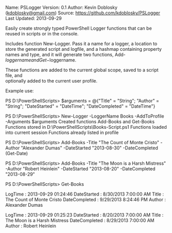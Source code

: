 
Name:         PSLogger
Version:      0.1
Author:       Kevin Doblosky (kdoblosky@gmail.com)
Source:       https://github.com/kdoblosky/PSLogger
Last Updated: 2013-09-29


Easily create strongly typed PowerShell Logger functions that can be reused in scripts
or in the console.

Includes function New-Logger. Pass it a name for a logger, a location to store the 
generated script and logfile, and a hashmap containing property names and type, and
it will generate two functions, Add-$loggername and Get-$loggername.

These functions are added to the current global scope, saved to a script file, and  
optionally added to the current user profile.


Example use:

PS D:\PowerShellScripts> $arguments = @{"Title" = "String"; "Author" = "String"; "DateStarted" = "DateTime"; "DateCompleted" = "DateTime"}

PS D:\PowerShellScripts> New-Logger -LoggerName Books -AddToProfile -Arguments $arguments
Created functions Add-Books and Get-Books
Functions stored in D:\PowerShellScripts\Books-Script.ps1
Functions loaded into current session
Functions already listed in profile

PS D:\PowerShellScripts> Add-Books -Title "The Count of Monte Cristo" -Author "Alexander Dumas" -DateStarted "2013-08-30" -DateCompleted (Get-Date)

PS D:\PowerShellScripts> Add-Books -Title "The Moon is a Harsh Mistress" -Author "Robert Heinlein" -DateStarted "2013-08-20" -DateCompleted "2013-08-29"

PS D:\PowerShellScripts> Get-Books


LogTime       : 2013-09-29 01:24:46
DateStarted   : 8/30/2013 7:00:00 AM
Title         : The Count of Monte Cristo
DateCompleted : 9/29/2013 8:24:46 PM
Author        : Alexander Dumas

LogTime       : 2013-09-29 01:25:23
DateStarted   : 8/20/2013 7:00:00 AM
Title         : The Moon is a Harsh Mistress
DateCompleted : 8/29/2013 7:00:00 AM
Author        : Robert Heinlein
